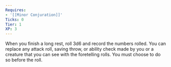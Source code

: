 ```yaml
---
Requires:
- '[[Minor Conjuration]]'
Ticks: 0
Tier: 1
XP: 3
---
```


When you finish a long rest, roll 3d6 and record the numbers rolled. You can replace any attack roll, saving throw, or ability check made by you or a creature that you can see with the foretelling rolls. You must choose to do so before the roll.